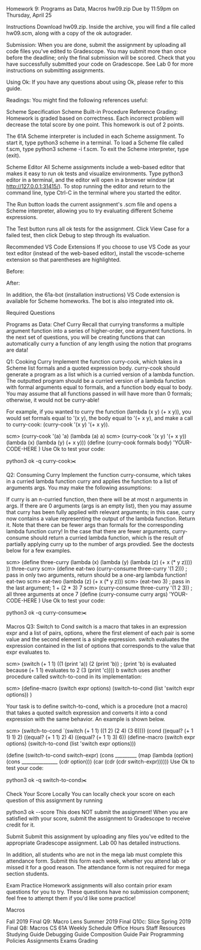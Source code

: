 Homework 9: Programs as Data, Macros hw09.zip
Due by 11:59pm on Thursday, April 25

Instructions
Download hw09.zip. Inside the archive, you will find a file called hw09.scm, along with a copy of the ok autograder.

Submission: When you are done, submit the assignment by uploading all code files you've edited to Gradescope. You may submit more than once before the deadline; only the final submission will be scored. Check that you have successfully submitted your code on Gradescope. See Lab 0 for more instructions on submitting assignments.

Using Ok: If you have any questions about using Ok, please refer to this guide.

Readings: You might find the following references useful:

Scheme Specification
Scheme Built-in Procedure Reference
Grading: Homework is graded based on correctness. Each incorrect problem will decrease the total score by one point. This homework is out of 2 points.

The 61A Scheme interpreter is included in each Scheme assignment. To start it, type python3 scheme in a terminal. To load a Scheme file called f.scm, type python3 scheme -i f.scm. To exit the Scheme interpreter, type (exit).

Scheme Editor
All Scheme assignments include a web-based editor that makes it easy to run ok tests and visualize environments. Type python3 editor in a terminal, and the editor will open in a browser window (at http://127.0.0.1:31415/). To stop running the editor and return to the command line, type Ctrl-C in the terminal where you started the editor.

The Run button loads the current assignment's .scm file and opens a Scheme interpreter, allowing you to try evaluating different Scheme expressions.

The Test button runs all ok tests for the assignment. Click View Case for a failed test, then click Debug to step through its evaluation.

Recommended VS Code Extensions
If you choose to use VS Code as your text editor (instead of the web-based editor), install the vscode-scheme extension so that parentheses are highlighted.

Before:


After:


In addition, the 61a-bot (installation instructions) VS Code extension is available for Scheme homeworks. The bot is also integrated into ok.

Required Questions

Programs as Data: Chef Curry
Recall that currying transforms a multiple argument function into a series of higher-order, one argument functions. In the next set of questions, you will be creating functions that can automatically curry a function of any length using the notion that programs are data!

Q1: Cooking Curry
Implement the function curry-cook, which takes in a Scheme list formals and a quoted expression body. curry-cook should generate a program as a list which is a curried version of a lambda function. The outputted program should be a curried version of a lambda function with formal arguments equal to formals, and a function body equal to body. You may assume that all functions passed in will have more than 0 formals; otherwise, it would not be curry-able!

For example, if you wanted to curry the function (lambda (x y) (+ x y)), you would set formals equal to '(x y), the body equal to '(+ x y), and make a call to curry-cook: (curry-cook '(x y) '(+ x y)).

scm> (curry-cook '(a) 'a)
(lambda (a) a)
scm> (curry-cook '(x y) '(+ x y))
(lambda (x) (lambda (y) (+ x y)))
(define (curry-cook formals body)
    'YOUR-CODE-HERE
)
Use Ok to test your code:

python3 ok -q curry-cook✂️

Q2: Consuming Curry
Implement the function curry-consume, which takes in a curried lambda function curry and applies the function to a list of arguments args. You may make the following assumptions:

If curry is an n-curried function, then there will be at most n arguments in args.
If there are 0 arguments (args is an empty list), then you may assume that curry has been fully applied with relevant arguments; in this case, curry now contains a value representing the output of the lambda function. Return it.
Note that there can be fewer args than formals for the corresponding lambda function curry! In the case that there are fewer arguments, curry-consume should return a curried lambda function, which is the result of partially applying curry up to the number of args provdied. See the doctests below for a few examples.

scm> (define three-curry (lambda (x) (lambda (y) (lambda (z) (+ x (* y z)))) ))
three-curry
scm> (define eat-two (curry-consume three-curry '(1 2))) ; pass in only two arguments, return should be a one-arg lambda function!
eat-two
scm> eat-two
(lambda (z) (+ x (* y z)))
scm> (eat-two 3) ; pass in the last argument; 1 + (2 * 3)
7
scm> (curry-consume three-curry '(1 2 3)) ; all three arguments at once
7
(define (curry-consume curry args)
    'YOUR-CODE-HERE
)
Use Ok to test your code:

python3 ok -q curry-consume✂️

Macros
Q3: Switch to Cond
switch is a macro that takes in an expression expr and a list of pairs, options, where the first element of each pair is some value and the second element is a single expression. switch evaluates the expression contained in the list of options that corresponds to the value that expr evaluates to.

scm> (switch (+ 1 1) ((1 (print 'a))
                      (2 (print 'b)) ; (print 'b) is evaluated because (+ 1 1) evaluates to 2
                      (3 (print 'c))))
b
switch uses another procedure called switch-to-cond in its implementation:

scm> (define-macro (switch expr options)
                   (switch-to-cond (list 'switch expr options))
     )

Your task is to define switch-to-cond, which is a procedure (not a macro) that takes a quoted switch expression and converts it into a cond expression with the same behavior. An example is shown below.

scm> (switch-to-cond `(switch (+ 1 1) ((1 2) (2 4) (3 6))))
(cond ((equal? (+ 1 1) 1) 2) ((equal? (+ 1 1) 2) 4) ((equal? (+ 1 1) 3) 6))
(define-macro (switch expr options) (switch-to-cond (list 'switch expr options)))

(define (switch-to-cond switch-expr)
  (cons _________
    (map
	  (lambda (option) (cons _______________ (cdr option)))
	  (car (cdr (cdr switch-expr))))))
Use Ok to test your code:

python3 ok -q switch-to-cond✂️

Check Your Score Locally
You can locally check your score on each question of this assignment by running

python3 ok --score
This does NOT submit the assignment! When you are satisfied with your score, submit the assignment to Gradescope to receive credit for it.

Submit
Submit this assignment by uploading any files you've edited to the appropriate Gradescope assignment. Lab 00 has detailed instructions.

In addition, all students who are not in the mega lab must complete this attendance form. Submit this form each week, whether you attend lab or missed it for a good reason. The attendance form is not required for mega section students.

Exam Practice
Homework assignments will also contain prior exam questions for you to try. These questions have no submission component; feel free to attempt them if you'd like some practice!

Macros

Fall 2019 Final Q9: Macro Lens
Summer 2019 Final Q10c: Slice
Spring 2019 Final Q8: Macros
CS 61A
Weekly Schedule
Office Hours
Staff
Resources
Studying Guide
Debugging Guide
Composition Guide
Pair Programming
Policies
Assignments
Exams
Grading